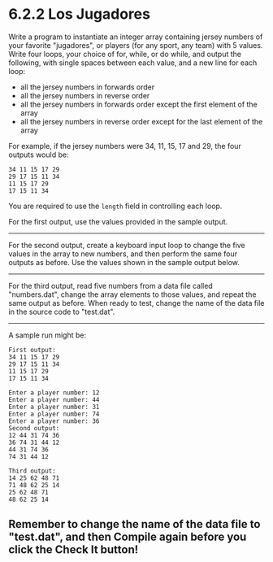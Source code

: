 # 6.2.2 Los Jugadores
Write a program to instantiate an integer array containing jersey numbers of your favorite "jugadores", or players (for any sport, any team) with 5 values. Write four loops, your choice of for, while, or do while, and output the following, with single spaces between each value, and a new line for each loop:

* all the jersey numbers in forwards order
* all the jersey numbers in reverse order
* all the jersey numbers in forwards order except the first element of the array
* all the jersey numbers in reverse order except for the last element of the array

For example, if the jersey numbers were 34, 11, 15, 17 and 29, the four outputs would be:
```
34 11 15 17 29
29 17 15 11 34
11 15 17 29
17 15 11 34
```

You are required to use the `length` field in controlling each loop.

For the first output, use the values provided in the sample output.

- - -
For the second output, create a keyboard input loop to change the five values in the array to new numbers, and then perform the same four outputs as before. Use the values shown in the sample output below.
- - -

For the third output, read five numbers from a data file called "numbers.dat", change the array elements to those values, and repeat the same output as before. When ready to test, change the name of the data file in the source code to "test.dat".
- - -
A sample run might be:
```
First output:
34 11 15 17 29 
29 17 15 11 34 
11 15 17 29 
17 15 11 34 

Enter a player number: 12
Enter a player number: 44
Enter a player number: 31
Enter a player number: 74
Enter a player number: 36
Second output:
12 44 31 74 36 
36 74 31 44 12 
44 31 74 36 
74 31 44 12 

Third output:
14 25 62 48 71 
71 48 62 25 14 
25 62 48 71 
48 62 25 14 
```

## <b>Remember to change the name of the data file to "test.dat", and then Compile again before you click the Check It button!</b>